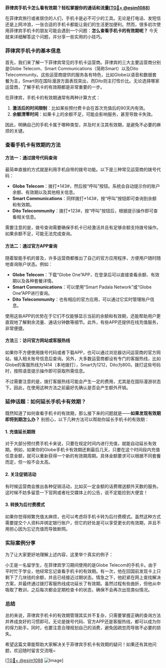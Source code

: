 **菲律宾手机卡怎么看有效期？轻松掌握你的通话和流量[[TG💪+ @esim1088](https://t.me/s/esim1088)]**

在菲律宾旅行或者居住的人们，手机卡是必不可少的工具。无论是打电话、发短信还是上网冲浪，一张合适的手机卡都能让我们的生活更加便利。然而，很多初次使用菲律宾手机卡的朋友可能会遇到一个问题：**怎么查看手机卡的有效期呢？** 今天就来详细解答这个问题，并分享一些实用的小技巧。

### 菲律宾手机卡的基本信息

首先，我们来了解一下菲律宾常见的手机卡运营商。菲律宾的三大主要运营商分别是Globe Telecom、Smart Communications（简称Smart）以及Dito Telecommunity。这些运营商提供的服务各有特色，比如Globe以语音和数据套餐为主，Smart则在国际漫游方面表现突出，而Dito则主打性价比。无论选择哪家运营商，了解手机卡的有效期都是非常重要的一步。

在菲律宾，手机卡的有效期通常有两种计算方式：

1. **激活后的时间限制**：比如某些预付费卡会在首次充值后的90天内有效。
2. **余额清零时间**：如果卡上的余额不足，可能会影响服务，甚至导致卡失效。

因此，明确自己的手机卡属于哪种类型，并及时关注其有效期，是避免不必要的麻烦的关键。

### 查看手机卡有效期的方法

#### 方法一：通过拨号代码查询

最简单直接的方式就是利用手机自带的拨号功能。以下是三种常见运营商的拨号代码：

- **Globe Telecom**：拨打*143#，然后按“呼叫”按钮。系统会自动提示你的账户余额、有效期以及其他相关信息。
- **Smart Communications**：同样拨打*143#，按“呼叫”按钮即可查询到余额和有效期。
- **Dito Telecommunity**：拨打*123#，按“呼叫”按钮后，根据提示操作即可查看相关信息。

需要注意的是，拨号查询需要确保手机卡已经激活并且有足够余额支持拨号操作。如果余额不足，可能无法完成查询。

#### 方法二：通过官方APP查询

随着智能手机的普及，许多运营商都推出了自己的官方应用程序，方便用户随时随地查询账户状态。例如：

- **Globe Telecom**：下载“Globe One”APP，在登录后可以直接查看余额、有效期以及各种套餐详情。
- **Smart Communications**：可以使用“Smart Padala Network”或“Globe One”APP进行查询。
- **Dito Telecommunity**：也有相应的官方应用，可以通过它实时管理账户信息。

使用这些APP的优势在于它们不仅能够显示当前的余额和有效期，还能帮助用户更直观地了解剩余流量、通话分钟数等细节。此外，有些APP还提供在线充值服务，非常便捷。

#### 方法三：访问官方网站或客服热线

如果你不方便使用拨号代码或者下载APP，也可以通过浏览器访问运营商的官方网站，输入相关账号信息后查询。另外，大多数运营商都设有专门的客服热线，比如Globe的客服热线为1414（本地拨打），Smart为1212，Dito为800。拨打这些号码时，按照语音提示操作即可获取所需信息。

不过需要注意的是，拨打客服热线可能会产生一定的费用，尤其是在国际漫游状态下。因此，在使用这种方法之前最好先确认是否会产生额外开销。

### 延伸话题：如何延长手机卡有效期？

既然知道了如何查看手机卡的有效期，那么接下来的问题就是——**如果发现有效期即将到期怎么办？** 别担心，以下几种方法可以帮助你延长手机卡的有效期：

#### 1. 充值延长期限

对于大部分预付费手机卡来说，只要在规定时间内进行充值，就能自动延长有效期。例如，如果你的Globe手机卡有效期还剩最后几天，只要在这个时间段内充值任意金额，就可以重新获得一个新的有效期周期。具体金额要求可以根据不同套餐而定，但一般不会太高。

#### 2. 关注促销活动

有时候运营商会推出各种促销活动，比如买一定金额的话费赠送额外天数的服务。这时候不妨多留意一下官网或者社交媒体上的公告，说不定能捡到大便宜！

#### 3. 转换为后付费模式

如果你觉得频繁充值太麻烦，也可以考虑将手机卡转为后付费模式。虽然这种方式需要提交个人资料并绑定银行账户，但它的好处是可以享受更长的有效期，并且不用担心因为忘记充值而导致断网。

### 实际案例分享

为了让大家更好地理解上述内容，这里举个真实的例子：

小王是一名留学生，在菲律宾学习期间使用的是Globe Telecom的手机卡。由于平时忙于学业，他经常忘记查看手机卡的有效期。有一次，他在回国前发现卡上只剩下了几块钱的余额，并且已经接近过期状态。情急之下，他赶紧在网上查找解决方案，并最终通过拨打客服热线成功延长了有效期。虽然过程有些曲折，但他从中吸取了教训，之后每次都会定期检查卡的状态，确保不会再次出现类似情况。

### 总结

总的来说，菲律宾手机卡的有效期管理其实并不复杂，只需要掌握正确的查询方法并养成良好的习惯即可。无论是拨号代码、官方APP还是客服热线，都可以成为你的得力助手。同时，也要注意合理规划自己的消费，避免因疏忽而导致不必要的损失。

希望这篇文章能帮助大家解决关于菲律宾手机卡有效期的疑问！如果还有其他问题，欢迎随时留言交流哦~

[[TG💪+ @esim1088](https://t.me/s/esim1088) ![Image](https://i.postimg.cc/4NQfJmqS/Snipaste-2025-05-13-00-14-12.png)]